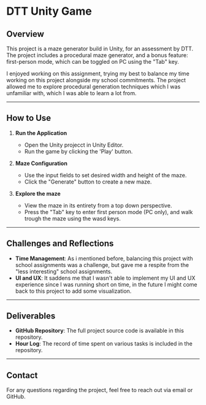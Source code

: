 # DTT Unity Game

## Overview
This project is a maze generator build in Unity, for an assessment by DTT.
The project includes a procedural maze generator, and a bonus feature: first-person mode, which can be toggled on PC using the "Tab" key.

I enjoyed working on this assignment, trying my best to balance my time working on this project alongside my school commitments. The project allowed me to explore procedural generation techniques which I was unfamiliar with, which I was able to learn a lot from.

---

## How to Use
1. **Run the Application**
   - Open the Unity projecct in Unity Editor.
   - Run the game by clicking the 'Play' button.
  
2. **Maze Configuration**
   - Use the input fields to set desired width and height of the maze.
   - Click the "Generate" button to create a new maze.

3. **Explore the maze**
   - View the maze in its entirety from a top down perspective.
   - Press the "Tab" key to enter first person mode (PC only), and walk trough the maze using the wasd keys.
  
---
  
## Challenges and Reflections
- **Time Management**: As i mentioned before, balancing this project with school assignments was a challenge, but gave me a respite from the "less interesting" school assignments.
- **UI and UX**: It saddens me that I wasn't able to implement my UI and UX experience since I was running short on time, in the future I might come back to this project to add some visualization.

---

## Deliverables
- **GitHub Repository**: The full project source code is available in this repository.
- **Hour Log**: The record of time spent on various tasks is included in the repository.

---

## Contact
For any questions regarding the project, feel free to reach out via email or GitHub.

